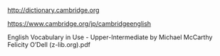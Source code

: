 http://dictionary.cambridge.org

https://www.cambridge.org/jp/cambridgeenglish


English Vocabulary in Use - Upper-Intermediate by Michael McCarthy Felicity O’Dell (z-lib.org).pdf
